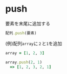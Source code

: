# push
要素を末尾に追加する

```rb
配列.push(要素)
```
(例)配列`array`に`２`と`1`を追加
```rb
array = [1, 2, 3]

array.push(2, 1)
  => [1, 2, 3, 2, 1]
```
